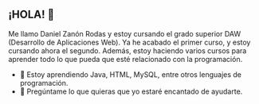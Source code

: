 ## ¡HOLA! 👋

Me llamo Daniel Zanón Rodas y estoy cursando el grado superior DAW (Desarrollo de Aplicaciones Web).
Ya he acabado el primer curso, y estoy cursando ahora el segundo.
Además, estoy haciendo varios cursos para aprender todo lo que pueda que esté relacionado con la programación.

- 🌱 Estoy aprendiendo Java, HTML, MySQL, entre otros lenguajes de programación.
- 💬 Pregúntame lo que quieras que yo estaré encantado de ayudarte.
